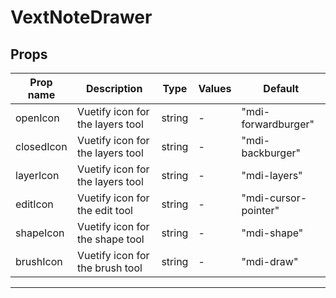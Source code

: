 # VextNoteDrawer

## Props

| Prop name  | Description                      | Type   | Values | Default              |
| ---------- | -------------------------------- | ------ | ------ | -------------------- |
| openIcon   | Vuetify icon for the layers tool | string | -      | "mdi-forwardburger"  |
| closedIcon | Vuetify icon for the layers tool | string | -      | "mdi-backburger"     |
| layerIcon  | Vuetify icon for the layers tool | string | -      | "mdi-layers"         |
| editIcon   | Vuetify icon for the edit tool   | string | -      | "mdi-cursor-pointer" |
| shapeIcon  | Vuetify icon for the shape tool  | string | -      | "mdi-shape"          |
| brushIcon  | Vuetify icon for the brush tool  | string | -      | "mdi-draw"           |

---
